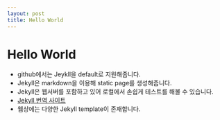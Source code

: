 ```yaml
---
layout: post
title: Hello World
---
```


# Hello World

* github에서는 Jeykll을 default로 지원해줍니다.
* Jekyll은 markdown을 이용해 static page를 생성해줍니다.
* Jekyll은 웹서버를 포함하고 있어 로컬에서 손쉽게 테스트를 해볼 수 있습니다.
* [Jekyll 번역 사이트](http://jekyllrb-ko.github.io/)
* 웹상에는 다양한 Jekyll template이 존재합니다.

